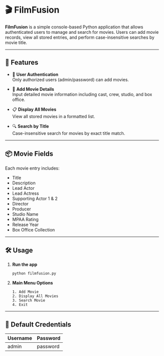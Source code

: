 # 🎬 FilmFusion

**FilmFusion** is a simple console-based Python application that allows authenticated users to manage and search for movies. Users can add movie records, view all stored entries, and perform case-insensitive searches by movie title.

---

## 🚀 Features

- 🔐 **User Authentication**  
  Only authorized users (admin/password) can add movies.

- 🎥 **Add Movie Details**  
  Input detailed movie information including cast, crew, studio, and box office.

- 📋 **Display All Movies**  
  View all stored movies in a formatted list.

- 🔍 **Search by Title**  
  Case-insensitive search for movies by exact title match.

---

## 📦 Movie Fields

Each movie entry includes:

- Title  
- Description  
- Lead Actor  
- Lead Actress  
- Supporting Actor 1 & 2  
- Director  
- Producer  
- Studio Name  
- MPAA Rating  
- Release Year  
- Box Office Collection

---

## 🛠️ Usage

1. **Run the app**

    ```bash
    python filmfusion.py
    ```

2. **Main Menu Options**

    ```
    1. Add Movie
    2. Display All Movies
    3. Search Movie
    4. Exit
    ```

---

## 🔐 Default Credentials

| Username | Password |
|----------|----------|
| admin    | password |
